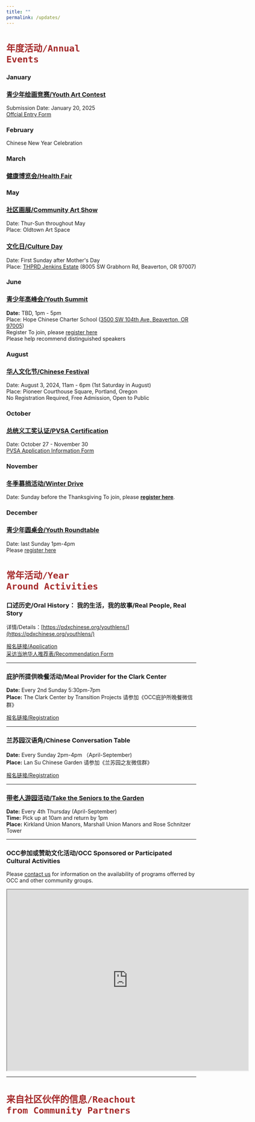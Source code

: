 ```yaml
---
title: ""
permalink: /updates/
---
```


# <code style="color:brown">年度活动/Annual Events</code>

### January

### [青少年绘画竞赛/Youth Art Contest](https://pdxchinese.org/artcontest/)

Submission Date: January 20, 2025  
[Offcial Entry Form](https://docs.google.com/forms/d/e/1FAIpQLSfmrDrWiKU144aH_rX42MJTeL0JuTmpozwz8D57UKt17yAIRg/viewform?usp=sf_link)  

### February

Chinese New Year Celebration

### March

### [健康博览会/Health Fair](https://pdxchinese.org/healthinitiative/)

### May

### [社区画展/Community Art Show](https://pdxchinese.org/artexhibit/)

Date: Thur-Sun throughout May  
Place: Oldtown Art Space  

### [文化日/Culture Day](https://pdxchinese.org/cultureday/)

Date: First Sunday after Mother's Day  
Place: [THPRD Jenkins Estate](https://www.thprd.org/facilities/historic/jenkins-estate) (8005 SW Grabhorn Rd, Beaverton, OR 97007)  

### June

### [青少年高峰会/Youth Summit](https://pdxchinese.org/youthconference/)

**Date:** TBD, 1pm - 5pm  
Place: Hope Chinese Charter School ([3500 SW 104th Ave, Beaverton, OR 97005](https://www.google.com/maps/place/Hope+Chinese+Charter+School/@45.494757,-122.785115,16.79z/data=!4m6!3m5!1s0x5495095af942afd9:0x759fa57a8326c607!8m2!3d45.4946694!4d-122.783813!16s%2Fg%2F1264hsl_c?entry=ttu))  
Register To join, please [register here](https://docs.google.com/forms/d/e/1FAIpQLSeSSDTPGiyHgZ2CmYjjpXz7SlZvqoqpYTIdMOnCIHzdFsBRZA/viewform?usp=sf_link)  
Please help recommend distinguished speakers  

### August

### [华人文化节/Chinese Festival](https://pdxchinese.org/chinesefestival/)

Date: August 3, 2024, 11am - 6pm (1st Saturday in August)  
Place: Pioneer Courthouse Square, Portland, Oregon  
No Registration Required, Free Admission, Open to Public  

### October

### [总统义工奖认证/PVSA Certification](https://pdxchinese.org/volunteering/)

Date: October 27 - November 30  
[PVSA Application Information Form](https://docs.google.com/forms/d/e/1FAIpQLSe_klKsKdkk6Ag1R8JYBFvlu8XSMtgWVNTTW6C0E5OYdYhplQ/viewform?usp=sf_link)  

### November

### [冬季募捐活动/Winter Drive](https://pdxchinese.org/winterdrive/)

Date: Sunday before the Thanksgiving
To join, please **[register here](https://docs.google.com/forms/d/e/1FAIpQLSdrA8gtPEE5_7kHLy67J5aQJpBaAxnMR-nlSZLc9KiupzaE_A/viewform?usp=sf_link)**.  

### December

### [青少年圆桌会/Youth Roundtable](https://pdxchinese.org/youthroundtable/)

Date: last Sunday 1pm-4pm  
Please [register here](https://docs.google.com/forms/d/e/1FAIpQLSc946VK4VMu2ZZK_mgEl-2QBBaTOLoIwdgKmCw3K9CXkgN2Kg/viewform?usp=sf_link)  

# <code style="color:brown">常年活动/Year Around Activities</code>

### 口述历史/Oral History： 我的生活，我的故事/Real People, Real Story

详情/Details：[https://pdxchinese.org/youthlens/](https://pdxchinese.org/youthlens/)

[报名链接/Application](https://docs.google.com/forms/d/e/1FAIpQLScK3ahKKd_XjBtZNlOqSQhaRgjLDolodXpg9dIBx3lLu3mbWg/viewform?usp=sf_link)  
[采访当地华人推荐表/Recommendation Form](https://docs.google.com/forms/d/e/1FAIpQLSconI7lF4QMz0Wvl34UQhkkMm9pq6PuIGGvP7Ek3Ie8dzvU9A/viewform?usp=sf_link)  

******

### 庇护所提供晚餐活动/Meal Provider for the Clark Center

**Date:** Every 2nd Sunday 5:30pm-7pm  
**Place:** The Clark Center by Transition Projects 请参加《OCC庇护所晚餐微信群》  

[报名链接/Registration](https://signup.com/client/invitation2/secure/114701245205736806/false#/invitation)

******

### 兰苏园汉语角/Chinese Conversation Table

**Date:** Every Sunday 2pm-4pm （April-September)  
**Place:** Lan Su Chinese Garden 请参加《兰苏园之友微信群》  

[报名链接/Registration](https://signup.com/go/xGFZHzg)

******

### [带老人游园活动/Take the Seniors to the Garden](https://pdxchinese.org/ridewseniors/)

**Date:** Every 4th Thursday (April-September)  
**Time:** Pick up at 10am and return by 1pm  
**Place:** Kirkland Union Manors, Marshall Union Manors and Rose Schnitzer Tower  

******

### OCC参加或赞助文化活动/OCC Sponsored or Participated Cultural Activities

Please [contact us](https://pdxchinese.org/contact/) for information on the availability of programs offerred by OCC and other community groups.

<iframe src="https://www.google.com/maps/d/u/0/embed?mid=1CeLwb-03MNEFwnPaZlm6LAqtMeFgwOI&ehbc=2E312F" width="640" height="480"></iframe>

<br>

**********

# <code style="color:brown">来自社区伙伴的信息/Reachout from Community Partners</code>
